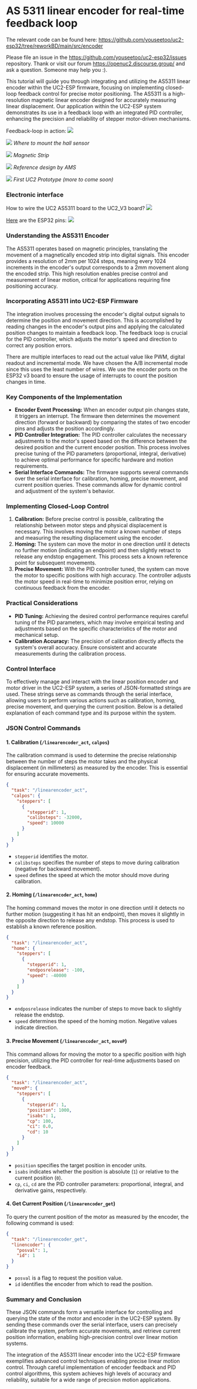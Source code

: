 # AS 5311 linear encoder for real-time feedback loop

The relevant code can be found here:
https://github.com/youseetoo/uc2-esp32/tree/reworkBD/main/src/encoder

Please file an issue in the https://github.com/youseetoo/uc2-esp32/issues repository. Thank or visit our forum https://openuc2.discourse.group/ and ask a question. Someone may help you :).

This tutorial will guide you through integrating and utilizing the AS5311 linear encoder within the UC2-ESP firmware, focusing on implementing closed-loop feedback control for precise motor positioning. The AS5311 is a high-resolution magnetic linear encoder designed for accurately measuring linear displacement. Our application within the UC2-ESP system demonstrates its use in a feedback loop with an integrated PID controller, enhancing the precision and reliability of stepper motor-driven mechanisms.

Feedback-loop in action:
![](./IMAGES/Encoder/AS5311_4.gif)


![](./IMAGES/Encoder/as5311.jpeg)
*Where to mount the hall sensor*

![](./IMAGES/Encoder/as5311_1.jpeg)
*Magnetic Strip*

![](./IMAGES/Encoder/as5311_2.jpeg)
*Reference design by AMS*

![](./IMAGES/Encoder/as5311_3.jpeg)
*First UC2 Prototype (more to come soon)*

### Electronic interface

How to wire the UC2 AS5311 board to the UC2_V3 board?
![](./IMAGES/Encoder/encoderinterface.png)

[Here](./IMAGES/Encoder/UC2_V3_schematics.pdf) are the ESP32 pins:
![](./IMAGES/Encoder/image.png)

### Understanding the AS5311 Encoder

The AS5311 operates based on magnetic principles, translating the movement of a magnetically encoded strip into digital signals. This encoder provides a resolution of 2mm per 1024 steps, meaning every 1024 increments in the encoder's output corresponds to a 2mm movement along the encoded strip. This high resolution enables precise control and measurement of linear motion, critical for applications requiring fine positioning accuracy.

### Incorporating AS5311 into UC2-ESP Firmware

The integration involves processing the encoder's digital output signals to determine the position and movement direction. This is accomplished by reading changes in the encoder's output pins and applying the calculated position changes to maintain a feedback loop. The feedback loop is crucial for the PID controller, which adjusts the motor's speed and direction to correct any position errors.

There are multiple interfaces to read out the actual value like PWM, digital readout and incremental mode. We have chosen the A/B incremental mode since this uses the least number of wires. We use the encoder ports on the ESP32 v3 board to ensure the usage of interrupts to count the position changes in time.

### Key Components of the Implementation

- **Encoder Event Processing:** When an encoder output pin changes state, it triggers an interrupt. The firmware then determines the movement direction (forward or backward) by comparing the states of two encoder pins and adjusts the position accordingly.
- **PID Controller Integration:** The PID controller calculates the necessary adjustments to the motor's speed based on the difference between the desired position and the current encoder position. This process involves precise tuning of the PID parameters (proportional, integral, derivative) to achieve optimal performance for specific hardware and motion requirements.
- **Serial Interface Commands:** The firmware supports several commands over the serial interface for calibration, homing, precise movement, and current position queries. These commands allow for dynamic control and adjustment of the system's behavior.

### Implementing Closed-Loop Control

1. **Calibration:** Before precise control is possible, calibrating the relationship between motor steps and physical displacement is necessary. This involves moving the motor a known number of steps and measuring the resulting displacement using the encoder.
2. **Homing:** The system can move the motor in one direction until it detects no further motion (indicating an endpoint) and then slightly retract to release any endstop engagement. This process sets a known reference point for subsequent movements.
3. **Precise Movement:** With the PID controller tuned, the system can move the motor to specific positions with high accuracy. The controller adjusts the motor speed in real-time to minimize position error, relying on continuous feedback from the encoder.

### Practical Considerations

- **PID Tuning:** Achieving the desired control performance requires careful tuning of the PID parameters, which may involve empirical testing and adjustments based on the specific characteristics of the motor and mechanical setup.
- **Calibration Accuracy:** The precision of calibration directly affects the system's overall accuracy. Ensure consistent and accurate measurements during the calibration process.

### Control Interface

To effectively manage and interact with the linear position encoder and motor driver in the UC2-ESP system, a series of JSON-formatted strings are used. These strings serve as commands through the serial interface, allowing users to perform various actions such as calibration, homing, precise movement, and querying the current position. Below is a detailed explanation of each command type and its purpose within the system.

### JSON Control Commands

#### 1. Calibration (`/linearencoder_act`, `calpos`)

The calibration command is used to determine the precise relationship between the number of steps the motor takes and the physical displacement (in millimeters) as measured by the encoder. This is essential for ensuring accurate movements.

```json
{
  "task": "/linearencoder_act",
  "calpos": {
    "steppers": [
      {
        "stepperid": 1,
        "calibsteps": -32000,
        "speed": 10000
      }
    ]
  }
}
```

- `stepperid` identifies the motor.
- `calibsteps` specifies the number of steps to move during calibration (negative for backward movement).
- `speed` defines the speed at which the motor should move during calibration.

#### 2. Homing (`/linearencoder_act`, `home`)

The homing command moves the motor in one direction until it detects no further motion (suggesting it has hit an endpoint), then moves it slightly in the opposite direction to release any endstop. This process is used to establish a known reference position.

```json
{
  "task": "/linearencoder_act",
  "home": {
    "steppers": [
      {
        "stepperid": 1,
        "endposrelease": -100,
        "speed": -40000
      }
    ]
  }
}
```

- `endposrelease` indicates the number of steps to move back to slightly release the endstop.
- `speed` determines the speed of the homing motion. Negative values indicate direction.

#### 3. Precise Movement (`/linearencoder_act`, `moveP`)

This command allows for moving the motor to a specific position with high precision, utilizing the PID controller for real-time adjustments based on encoder feedback.

```json
{
  "task": "/linearencoder_act",
  "moveP": {
    "steppers": [
      {
        "stepperid": 1,
        "position": 1000,
        "isabs": 1,
        "cp": 100,
        "ci": 0.0,
        "cd": 10
      }
    ]
  }
}
```

- `position` specifies the target position in encoder units.
- `isabs` indicates whether the position is absolute (`1`) or relative to the current position (`0`).
- `cp`, `ci`, `cd` are the PID controller parameters: proportional, integral, and derivative gains, respectively.

#### 4. Get Current Position (`/linearencoder_get`)

To query the current position of the motor as measured by the encoder, the following command is used:

```json
{
  "task": "/linearencoder_get",
  "linencoder": {
    "posval": 1,
    "id": 1
  }
}
```

- `posval` is a flag to request the position value.
- `id` identifies the encoder from which to read the position.

### Summary and Conclusion

These JSON commands form a versatile interface for controlling and querying the state of the motor and encoder in the UC2-ESP system. By sending these commands over the serial interface, users can precisely calibrate the system, perform accurate movements, and retrieve current position information, enabling high-precision control over linear motion systems.

The integration of the AS5311 linear encoder into the UC2-ESP firmware exemplifies advanced control techniques enabling precise linear motion control. Through careful implementation of encoder feedback and PID control algorithms, this system achieves high levels of accuracy and reliability, suitable for a wide range of precision motion applications.
